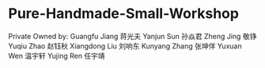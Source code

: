 # Pure-Handmade-Small-Workshop
Private
Owned by:
Guangfu Jiang 蒋光夫
Yanjun Sun 孙焱君
Zheng Jing 敬铮
Yuqiu Zhao 赵钰秋
Xiangdong Liu 刘响东
Kunyang Zhang 张坤佯
Yuxuan Wen 温宇轩
Yujing Ren 任宇靖
